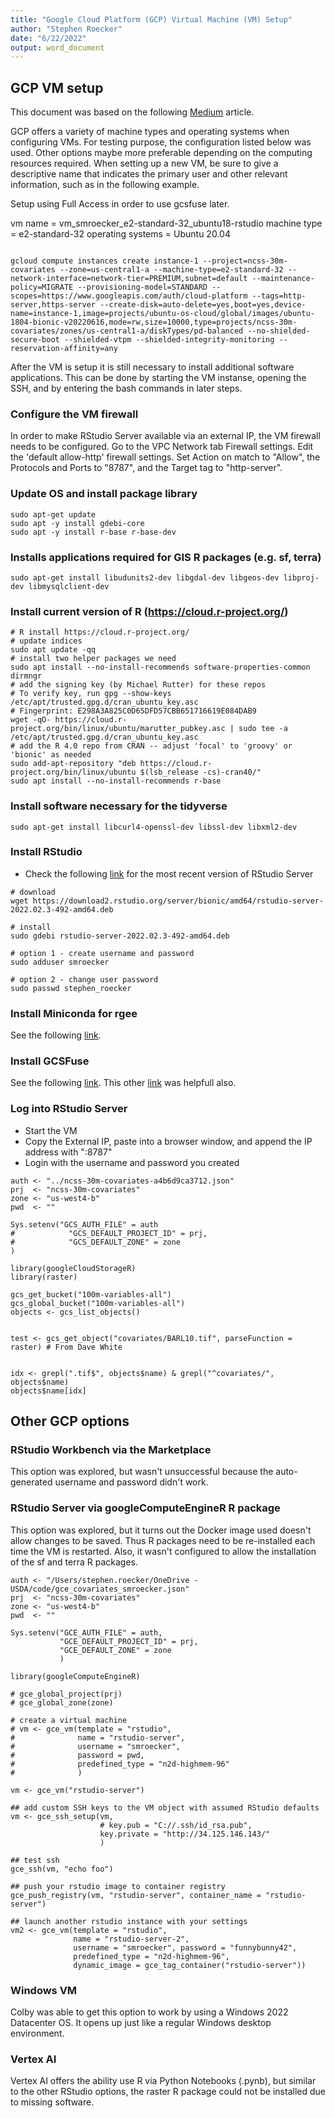 ```yaml
---
title: "Google Cloud Platform (GCP) Virtual Machine (VM) Setup"
author: "Stephen Roecker"
date: "6/22/2022"
output: word_document
---
```


## GCP VM setup

This document was based on the following [Medium](https://medium.com/analytics-vidhya/running-r-rstudio-in-a-gcp-vm-21a8458ef086) article.

GCP offers a variety of machine types and operating systems when configuring VMs. For testing purpose, the configuration listed below was used. Other options maybe more preferable depending on the computing resources required. When setting up a new VM, be sure to give a descriptive name that indicates the primary user and other relevant information, such as in the following example.

Setup using Full Access in order to use gcsfuse later.

vm name = vm_smroecker_e2-standard-32_ubuntu18-rstudio machine type = e2-standard-32 operating systems = Ubuntu 20.04

```{bash}

gcloud compute instances create instance-1 --project=ncss-30m-covariates --zone=us-central1-a --machine-type=e2-standard-32 --network-interface=network-tier=PREMIUM,subnet=default --maintenance-policy=MIGRATE --provisioning-model=STANDARD --scopes=https://www.googleapis.com/auth/cloud-platform --tags=http-server,https-server --create-disk=auto-delete=yes,boot=yes,device-name=instance-1,image=projects/ubuntu-os-cloud/global/images/ubuntu-1804-bionic-v20220616,mode=rw,size=10000,type=projects/ncss-30m-covariates/zones/us-central1-a/diskTypes/pd-balanced --no-shielded-secure-boot --shielded-vtpm --shielded-integrity-monitoring --reservation-affinity=any

```

After the VM is setup it is still necessary to install additional software applications. This can be done by starting the VM instanse, opening the SSH, and by entering the bash commands in later steps.

### Configure the VM firewall

In order to make RStudio Server available via an external IP, the VM firewall needs to be configured. Go to the VPC Network tab Firewall settings. Edit the 'default allow-http' firewall settings. Set Action on match to "Allow", the Protocols and Ports to "8787", and the Target tag to "http-server".

### Update OS and install package library

```{bash}
sudo apt-get update
sudo apt -y install gdebi-core
sudo apt -y install r-base r-base-dev
```

### Installs applications required for GIS R packages (e.g. sf, terra)

```{bash}
sudo apt-get install libudunits2-dev libgdal-dev libgeos-dev libproj-dev libmysqlclient-dev 
```

### Install current version of R (<https://cloud.r-project.org/>)

```{bash}
# R install https://cloud.r-project.org/
# update indices
sudo apt update -qq
# install two helper packages we need
sudo apt install --no-install-recommends software-properties-common dirmngr
# add the signing key (by Michael Rutter) for these repos
# To verify key, run gpg --show-keys /etc/apt/trusted.gpg.d/cran_ubuntu_key.asc 
# Fingerprint: E298A3A825C0D65DFD57CBB651716619E084DAB9
wget -qO- https://cloud.r-project.org/bin/linux/ubuntu/marutter_pubkey.asc | sudo tee -a /etc/apt/trusted.gpg.d/cran_ubuntu_key.asc
# add the R 4.0 repo from CRAN -- adjust 'focal' to 'groovy' or 'bionic' as needed
sudo add-apt-repository "deb https://cloud.r-project.org/bin/linux/ubuntu $(lsb_release -cs)-cran40/"
sudo apt install --no-install-recommends r-base
```

### Install software necessary for the tidyverse

```{bash}
sudo apt-get install libcurl4-openssl-dev libssl-dev libxml2-dev
```

### Install RStudio 

-   Check the following [link](https://www.rstudio.com/products/rstudio/download-server/debian-ubuntu/) for the most recent version of RStudio Server

```{bash}
# download
wget https://download2.rstudio.org/server/bionic/amd64/rstudio-server-2022.02.3-492-amd64.deb

# install
sudo gdebi rstudio-server-2022.02.3-492-amd64.deb

# option 1 - create username and password
sudo adduser smroecker

# option 2 - change user password
sudo passwd stephen_roecker

```

### Install Miniconda for rgee

See the following [link](https://medium.com/google-cloud/set-up-anaconda-under-google-cloud-vm-on-windows-f71fc1064bd7).


### Install GCSFuse

See the following [link](https://cloud.google.com/storage/docs/gcs-fuse). This other [link](https://isb-cancer-genomics-cloud.readthedocs.io/en/latest/sections/gcp-info/WorkflowWithGCSFUSE.html) was helpfull also.


### Log into RStudio Server

-   Start the VM
-   Copy the External IP, paste into a browser window, and append the IP address with ":8787"
-   Login with the username and password you created

```{r}
auth <- "../ncss-30m-covariates-a4b6d9ca3712.json"
prj  <- "ncss-30m-covariates"
zone <- "us-west4-b"
pwd  <- ""

Sys.setenv("GCS_AUTH_FILE" = auth
#            "GCS_DEFAULT_PROJECT_ID" = prj,
#            "GCS_DEFAULT_ZONE" = zone
)

library(googleCloudStorageR)
library(raster)

gcs_get_bucket("100m-variables-all")
gcs_global_bucket("100m-variables-all")
objects <- gcs_list_objects()


test <- gcs_get_object("covariates/BARL10.tif", parseFunction = raster) # From Dave White


idx <- grepl(".tif$", objects$name) & grepl("^covariates/", objects$name)
objects$name[idx]
```


## Other GCP options

### RStudio Workbench via the Marketplace

This option was explored, but wasn't unsuccessful because the auto-generated username and password didn't work.

### RStudio Server via googleComputeEngineR R package

This option was explored, but it turns out the Docker image used doesn't allow changes to be saved. Thus R packages need to be re-installed each time the VM is restarted. Also, it wasn't configured to allow the installation of the sf and terra R packages.

```{r}
auth <- "/Users/stephen.roecker/OneDrive - USDA/code/gce_covariates_smroecker.json"
prj  <- "ncss-30m-covariates"
zone <- "us-west4-b"
pwd  <- ""

Sys.setenv("GCE_AUTH_FILE" = auth,
           "GCE_DEFAULT_PROJECT_ID" = prj,
           "GCE_DEFAULT_ZONE" = zone
           )

library(googleComputeEngineR)

# gce_global_project(prj)
# gce_global_zone(zone)

# create a virtual machine
# vm <- gce_vm(template = "rstudio",
#              name = "rstudio-server",
#              username = "smroecker", 
#              password = pwd,
#              predefined_type = "n2d-highmem-96"
#              )

vm <- gce_vm("rstudio-server")

## add custom SSH keys to the VM object with assumed RStudio defaults
vm <- gce_ssh_setup(vm, 
                    # key.pub = "C://.ssh/id_rsa.pub",
                    key.private = "http://34.125.146.143/"
                    )

## test ssh
gce_ssh(vm, "echo foo")

## push your rstudio image to container registry
gce_push_registry(vm, "rstudio-server", container_name = "rstudio-server")

## launch another rstudio instance with your settings
vm2 <- gce_vm(template = "rstudio",
              name = "rstudio-server-2",
              username = "smroecker", password = "funnybunny42",
              predefined_type = "n2d-highmem-96",
              dynamic_image = gce_tag_container("rstudio-server"))

```

### Windows VM

Colby was able to get this option to work by using a Windows 2022 Datacenter OS. It opens up just like a regular Windows desktop environment.


### Vertex AI

Vertex AI offers the ability use R via Python Notebooks (.pynb), but similar to the other RStudio options, the raster R package could not be installed due to missing software.

